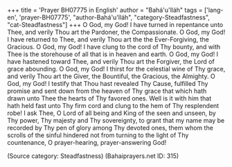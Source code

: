 +++
title = 'Prayer BH07775 in English'
author = "Bahá'u'lláh"
tags = ['lang-en', 'prayer-BH07775', "author-Bahá'u'lláh", "category-Steadfastness", "cat-Steadfastness"]
+++
O God, my God!  I have turned in repentance unto Thee, and verily Thou art the Pardoner, the Compassionate.
O God, my God!  I have returned to Thee, and verily Thou art the the Ever-Forgiving, the Gracious.
O God, my God!  I have clung to the cord of Thy bounty, and with Thee is the storehouse of all that is in heaven and earth.
O God, my God!  I have hastened toward Thee, and verily Thou art the Forgiver, the Lord of grace abounding.
O God, my God!  I thirst for the celestial wine of Thy grace, and verily Thou art the Giver, the Bountiful, the Gracious, the Almighty.
O God, my God!  I testify that Thou hast revealed Thy Cause, fulfilled Thy promise and sent down from the heaven of Thy grace that which hath drawn unto Thee the hearts of Thy favored ones.  Well is it with him that hath held fast unto Thy firm cord and clung to the hem of Thy resplendent robe!
I ask Thee, O Lord of all being and King of the seen and unseen, by Thy power, Thy majesty and Thy sovereignty, to grant that my name may be recorded by Thy pen of glory among Thy devoted ones, them whom the scrolls of the sinful hindered not from turning to the light of Thy countenance, O prayer-hearing, prayer-answering God!

(Source category: Steadfastness)
(Bahaiprayers.net ID: 315)
